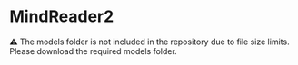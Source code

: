 # MindReader2

⚠️ The models folder is not included in the repository due to file size limits.
Please download the required models folder.
